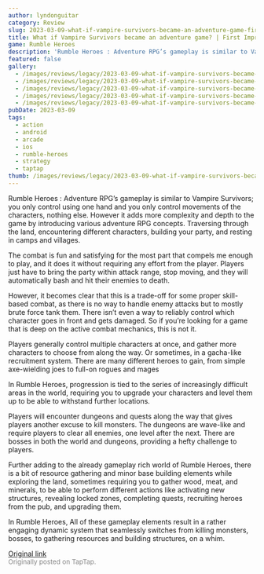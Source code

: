 ```yaml
---
author: lyndonguitar
category: Review
slug: 2023-03-09-what-if-vampire-survivors-became-an-adventure-game-first-impressions-rumble-heroes
title: What if Vampire Survivors became an adventure game? | First Impressions - Rumble Heroes
game: Rumble Heroes
description: 'Rumble Heroes : Adventure RPG’s gameplay is similar to Vampire Survivors; you only control using one hand and you only control movements of the characters, nothing else. However it adds more complexity and depth to the game by introducing various adventure RPG concepts. Traversing through the land, encountering different characters, building your party, and resting in camps and villages.'
featured: false
gallery:
  - /images/reviews/legacy/2023-03-09-what-if-vampire-survivors-became-an-adventure-game--first-impressions---rumble-heroes-0.avif
  - /images/reviews/legacy/2023-03-09-what-if-vampire-survivors-became-an-adventure-game--first-impressions---rumble-heroes-1.avif
  - /images/reviews/legacy/2023-03-09-what-if-vampire-survivors-became-an-adventure-game--first-impressions---rumble-heroes-2.avif
  - /images/reviews/legacy/2023-03-09-what-if-vampire-survivors-became-an-adventure-game--first-impressions---rumble-heroes-3.avif
  - /images/reviews/legacy/2023-03-09-what-if-vampire-survivors-became-an-adventure-game--first-impressions---rumble-heroes-4.avif
pubDate: 2023-03-09
tags:
  - action
  - android
  - arcade
  - ios
  - rumble-heroes
  - strategy
  - taptap
thumb: /images/reviews/legacy/2023-03-09-what-if-vampire-survivors-became-an-adventure-game--first-impressions---rumble-heroes-0.avif
---
```


Rumble Heroes : Adventure RPG’s gameplay is similar to Vampire Survivors; you only control using one hand and you only control movements of the characters, nothing else. However it adds more complexity and depth to the game by introducing various adventure RPG concepts. Traversing through the land, encountering different characters, building your party, and resting in camps and villages.

The combat is fun and satisfying for the most part that compels me enough to play, and it does it without requiring any effort from the player. Players just have to bring the party within attack range, stop moving, and they will automatically bash and hit their enemies to death.

However, it becomes clear that this is a trade-off for some proper skill-based combat, as there is no way to handle enemy attacks but to mostly brute force tank them. There isn’t even a way to reliably control which character goes in front and gets damaged. So if you’re looking for a game that is deep on the active combat mechanics, this is not it.

Players generally control multiple characters at once, and gather more characters to choose from along the way. Or sometimes, in a gacha-like recruitment system. There are many different heroes to gain, from simple axe-wielding joes to full-on rogues and mages

In Rumble Heroes, progression is tied to the series of increasingly difficult areas in the world, requiring you to upgrade your characters and level them up to be able to withstand further locations.

Players will encounter dungeons and quests along the way that gives players another excuse to kill monsters. The dungeons are wave-like and require players to clear all enemies, one level after the next. There are bosses in both the world and dungeons, providing a hefty challenge to players.

Further adding to the already gameplay rich world of Rumble Heroes, there is a bit of resource gathering and minor base building elements while exploring the land, sometimes requiring you to gather wood, meat, and minerals, to be able to perform different actions like activating new structures, revealing locked zones, completing quests, recruiting heroes from the pub, and upgrading them.

In Rumble Heroes, All of these gameplay elements result in a rather engaging dynamic system that seamlessly switches from killing monsters, bosses, to gathering resources and building structures, on a whim.

[Original link](https://www.taptap.io/post/4749590)<br><span style="font-size: 0.95em; color: #888;">Originally posted on TapTap.</span>